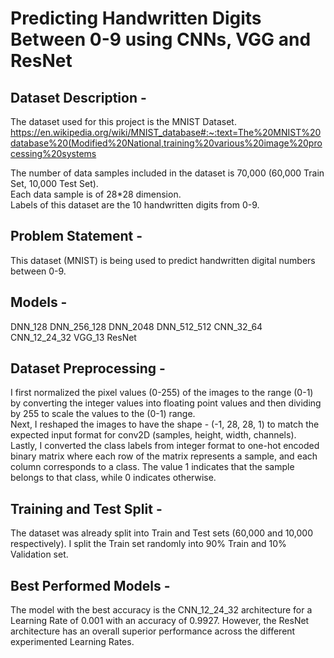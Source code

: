 # Predicting Handwritten Digits Between 0-9 using CNNs, VGG and ResNet

## Dataset Description - 

The dataset used for this project is the MNIST Dataset.  
https://en.wikipedia.org/wiki/MNIST_database#:~:text=The%20MNIST%20database%20(Modified%20National,training%20various%20image%20processing%20systems  

The number of data samples included in the dataset is 70,000 (60,000 Train
Set, 10,000 Test Set).  
Each data sample is of 28*28 dimension.  
Labels of this dataset are the 10 handwritten digits from 0-9.  

## Problem Statement -

This dataset (MNIST) is being used to predict handwritten digital numbers between 0-9.  

## Models -

DNN_128 
DNN_256_128 
DNN_2048 
DNN_512_512 
CNN_32_64 
CNN_12_24_32 
VGG_13 
ResNet 

## Dataset Preprocessing -

I first normalized the pixel values (0-255) of the images to the range (0-1) by
converting the integer values into floating point values and then dividing by 255 to scale
the values to the (0-1) range.  
Next, I reshaped the images to have the shape - (-1, 28, 28, 1) to match the expected
input format for conv2D (samples, height, width, channels).  
Lastly, I converted the class labels from integer format to one-hot encoded binary matrix
where each row of the matrix represents a sample, and each column corresponds to a
class. The value 1 indicates that the sample belongs to that class, while 0 indicates
otherwise.  

## Training and Test Split -

The dataset was already split into Train and Test sets (60,000 and 10,000
respectively). I split the Train set randomly into 90% Train and 10% Validation set.  

## Best Performed Models -

The model with the best accuracy is the CNN_12_24_32 architecture for a Learning Rate
of 0.001 with an accuracy of 0.9927.
However, the ResNet architecture has an overall superior performance across the different experimented Learning Rates.  

